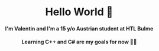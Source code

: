 # <div align="center">Hello World 👋</div>

#### <div align="center">I'm Valentin and I'm a 15 y/o Austrian student at HTL Bulme</div>
#### <div align="center">Learning C++ and C# are my goals for now 👨‍💻</div>

